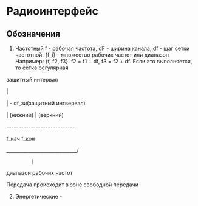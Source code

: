 # Радиоинтерфейс

## Обозначения
1) Частотный f - рабочая частота, dF - ширина канала, df - шаг сетки частотной. {f_i} - множество рабочих частот или диапазон
Например: {f, f2, f3}. f2 = f1 + df, f3 = f2 + df. Если это выполняется, то сетка регулярная


защитный интервал

  |

  | - df_зи(защитный интвервал)
  
  |  (нижний)                | (верхний)

*---*----------------------*---*

f_нач                          f_кон

\_____________________________/


             |

  диапазон рабочих частот
              
Передача происходит в зоне свободной передачи



2) Энергетические - 
